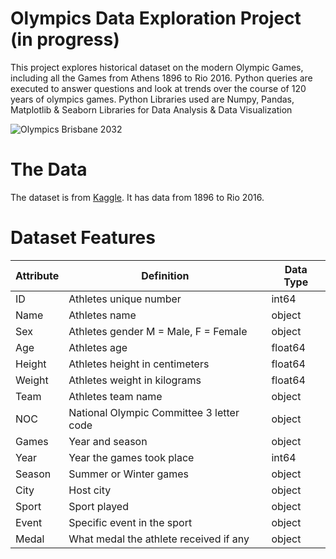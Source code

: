 # Olympics Data Exploration Project (in progress)
This project explores historical dataset on the modern Olympic Games, including all the Games from Athens 1896 to Rio 2016. Python queries are executed to answer questions and look at trends over the course of 120 years of olympics games. Python Libraries used are Numpy, Pandas, Matplotlib & Seaborn Libraries for Data Analysis & Data Visualization 

![Olympics Brisbane 2032](https://user-images.githubusercontent.com/113978006/227518581-cdb7df95-5d51-4b5e-965c-96fb64b9df90.jpg)

# The Data
The dataset is from [Kaggle](https://www.kaggle.com/datasets/heesoo37/120-years-of-olympic-history-athletes-and-results?resource=download). It has data from 1896 to Rio 2016.

# Dataset Features
| Attribute | Definition | Data Type |
| ----- | ----- | ----- |
| ID | Athletes unique number| int64 |
| Name | Athletes name | object |
| Sex | Athletes gender M = Male, F = Female | object |
| Age | Athletes age | float64 |
| Height | Athletes height in centimeters | float64 |
| Weight | Athletes weight in kilograms | float64 |
| Team | Athletes team name | object |
| NOC | National Olympic Committee 3 letter code | object |
| Games | Year and season | object |
| Year | Year the games took place | int64 |
| Season | Summer or Winter games | object |
| City | Host city | object |
| Sport | Sport played | object |
| Event | Specific event in the sport | object |
| Medal | What medal the athlete received if any| object |

